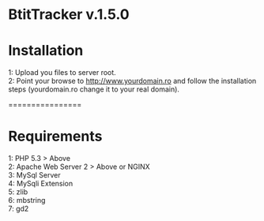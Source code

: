 <h1>BtitTracker v.1.5.0</h1>

Installation
================

1: Upload you files to server root.
<br />
2: Point your browse to http://www.yourdomain.ro and follow the installation steps (yourdomain.ro change it to your real domain). 

================

Requirements
================

1: PHP 5.3 > Above
<br />
2: Apache Web Server 2 > Above or NGINX
<br />
3: MySql Server
<br />
4: MySqli Extension
<br />
5: zlib
<br />
6: mbstring
<br />
7: gd2
